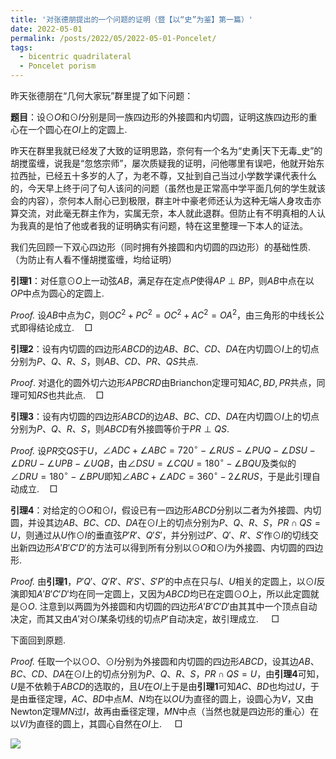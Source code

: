 ```yaml
---
title: '对张德朋提出的一个问题的证明（暨【以“史”为鉴】第一篇）'
date: 2022-05-01
permalink: /posts/2022/05/2022-05-01-Poncelet/
tags:
  - bicentric quadrilateral
  - Poncelet porism
---
```


昨天张德朋在“几何大家玩”群里提了如下问题：

**题目**：设$\odot O$和$\odot I$分别是同一族四边形的外接圆和内切圆，证明这族四边形的重心在一个圆心在$OI$上的定圆上.

昨天在群里我就已经发了大致的证明思路，奈何有一个名为“史勇\|天下无毒_史”的胡搅蛮缠，说我是“忽悠宗师”，屡次质疑我的证明，问他哪里有误吧，他就开始东拉西扯，已经五十多岁的人了，为老不尊，又扯到自己当过小学数学课代表什么的，今天早上终于问了句人该问的问题（虽然也是正常高中学平面几何的学生就该会的内容），奈何本人耐心已到极限，群主叶中豪老师还认为这种无端人身攻击亦算交流，对此毫无群主作为，实属无奈，本人就此退群。但防止有不明真相的人认为我真的是怕了他或者我的证明确实有问题，特在这里整理一下本人的证法。

我们先回顾一下双心四边形（同时拥有外接圆和内切圆的四边形）的基础性质. （为防止有人看不懂胡搅蛮缠，均给证明）

**引理1**：对任意$\odot O$上一动弦$AB$，满足存在定点$P$使得$AP\perp BP$，则$AB$中点在以$OP$中点为圆心的定圆上.

*Proof.* 设$AB$中点为$C$，则$OC^2+PC^2=OC^2+AC^2=OA^2$，由三角形的中线长公式即得结论成立.$\quad\Box$

**引理2**：设有内切圆的四边形$ABCD$的边$AB$、$BC$、$CD$、$DA$在内切圆$\odot I$上的切点分别为$P$、$Q$、$R$、$S$，则$AB$、$CD$、$PR$、$QS$共点.

*Proof*. 对退化的圆外切六边形$APBCRD$由Brianchon定理可知$AC,BD,PR$共点，同理可知$RS$也共此点.$\quad\Box$

**引理3**：设有内切圆的四边形$ABCD$的边$AB$、$BC$、$CD$、$DA$在内切圆$\odot I$上的切点分别为$P$、$Q$、$R$、$S$，则$ABCD$有外接圆等价于$PR\perp QS$.

*Proof.* 设$PR$交$QS$于$U$，$\angle ADC+\angle ABC=720^\circ-\angle RUS-\angle PUQ-\angle DSU-\angle DRU-\angle UPB-\angle UQB$，由$\angle DSU=\angle CQU=180^\circ-\angle BQU$及类似的$\angle DRU=180^\circ-\angle BPU$即知$\angle ABC+\angle ADC=360^\circ-2\angle RUS$，于是此引理自动成立.$\quad\Box$

**引理4**：对给定的$\odot O$和$\odot I$，假设已有一四边形$ABCD$分别以二者为外接圆、内切圆，并设其边$AB$、$BC$、$CD$、$DA$在$\odot I$上的切点分别为$P$、$Q$、$R$、$S$，$PR\cap QS=U$，则通过从$U$作$\odot I$的垂直弦$P'R'$、$Q'S'$，并分别过$P'$、$Q'$、$R'$、$S'$作$\odot I$的切线交出新四边形$A'B'C'D'$的方法可以得到所有分别以$\odot O$和$\odot I$为外接圆、内切圆的四边形.

*Proof.* 由**引理1**，$P'Q'$、$Q'R'$、$R'S'$、$S'P'$的中点在只与$I$、$U$相关的定圆上，以$\odot I$反演即知$A'B'C'D'$均在同一定圆上，又因为$ABCD$均已在定圆$\odot O$上，所以此定圆就是$\odot O$. 注意到以两圆为外接圆和内切圆的四边形$A'B'C'D'$由其其中一个顶点自动决定，而其又由$A'$对$\odot I$某条切线的切点$P'$自动决定，故引理成立. $\quad\Box$

下面回到原题.

*Proof.* 任取一个以$\odot O$、$\odot I$分别为外接圆和内切圆的四边形$ABCD$，设其边$AB$、$BC$、$CD$、$DA$在$\odot I$上的切点分别为$P$、$Q$、$R$、$S$，$PR\cap QS=U$，由**引理4**可知，$U$是不依赖于$ABCD$的选取的，且$U$在$OI$上于是由**引理1**可知$AC$、$BD$也均过$U$，于是由垂径定理，$AC$、$BD$中点$M$、$N$均在以$OU$为直径的圆上，设圆心为$V$，又由Newton定理$MN$过$I$，故再由垂径定理，$MN$中点（当然也就是四边形的重心）在以$VI$为直径的圆上，其圆心自然在$OI$上. $\quad\Box$

<img src="https://llddeddym.github.io/images/2022-05-01.png"/>
